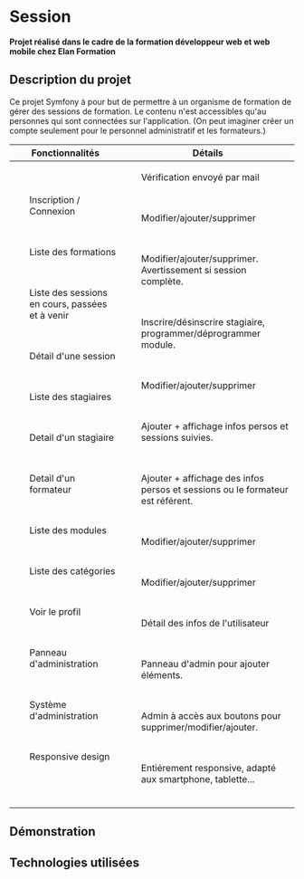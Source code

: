 # Session 

<b>Projet réalisé dans le cadre de la formation développeur web et web mobile chez Elan Formation </b>

##  Description du projet

Ce projet Symfony à pour but de permettre à un organisme de formation de gérer des sessions de formation. Le contenu n'est accessibles qu'au personnes qui sont connectées sur l'application. (On peut imaginer créer un compte seulement pour le personnel administratif et les formateurs.)

<table>
<thead>
  <tr>
      <th> Fonctionnalités </th>
      <th> Détails </th>
   </tr> 
</thead>
<tbody>
  <tr>
    <td>
        <ol>Inscription / Connexion </ol><br>
        <ol>Liste des formations </ol><br>
        <ol>Liste des sessions en cours, passées et à venir</ol> <br>
        <ol>Détail d'une session</ol><br>
        <ol>Liste des stagiaires </ol><br>
        <ol>Detail d'un stagiaire </ol><br>
        <ol>Detail d'un formateur</ol><br> 
        <ol>Liste des modules</ol> <br>
        <ol>Liste des catégories </ol><br>
        <ol>Voir le profil </ol><br>
        <ol>Panneau d'administration </ol><br>
        <ol>Système d'administration </ol><br>
        <ol>Responsive design </ol><br>
    </td>
    <td>
        <ol>Vérification envoyé par mail </ol><br>
        <ol>Modifier/ajouter/supprimer</ol><br>
        <ol>Modifier/ajouter/supprimer. Avertissement si session complète. </ol><br>
        <ol>Inscrire/désinscrire stagiaire, programmer/déprogrammer module. </ol><br>
        <ol>Modifier/ajouter/supprimer</ol><br>
        <ol>Ajouter + affichage infos persos et sessions suivies.</ol><br>
        <ol>Ajouter + affichage des infos persos et sessions ou le formateur est référent.</ol><br>
        <ol>Modifier/ajouter/supprimer </ol><br>
        <ol>Modifier/ajouter/supprimer </ol><br>
        <ol>Détail des infos de l'utilisateur </ol><br>
        <ol>Panneau d'admin pour ajouter éléments. </ol><br>
        <ol>Admin à accès aux boutons pour supprimer/modifier/ajouter.</ol><br>
        <ol>Entiérement responsive, adapté aux smartphone, tablette... </ol><br>
    </td>
  </tr>
</tbody>
</table>



## Démonstration

## Technologies utilisées